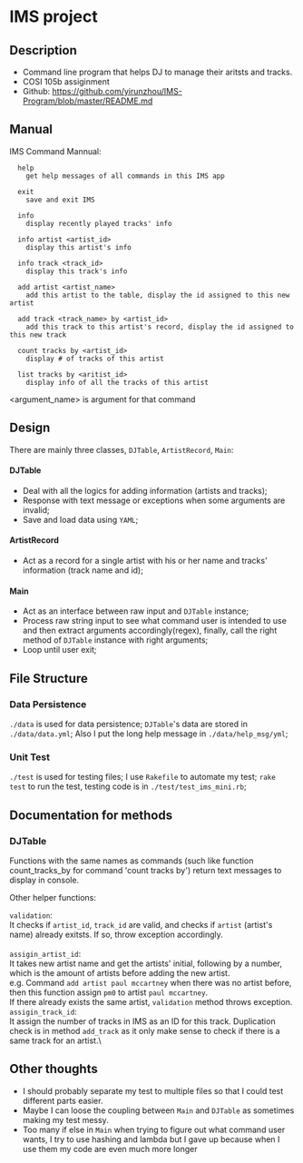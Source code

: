 
# IMS project

## Description

- Command line program that helps DJ to manage their aritsts and tracks. 
- COSI 105b assiginment 
- Github: 
https://github.com/yirunzhou/IMS-Program/blob/master/README.md

## Manual

IMS Command Mannual:

      help
        get help messages of all commands in this IMS app
      
      exit
        save and exit IMS
      
      info
        display recently played tracks' info
      
      info artist <artist_id>
        display this artist's info
      
      info track <track_id>
        display this track's info
      
      add artist <artist_name>
        add this artist to the table, display the id assigned to this new artist
      
      add track <track_name> by <artist_id>
        add this track to this artist's record, display the id assigned to this new track
      
      count tracks by <artist_id>
        display # of tracks of this artist
      
      list tracks by <aritist_id>
        display info of all the tracks of this artist


<argument_name> is argument for that command


## Design

There are mainly three classes, `DJTable`, `ArtistRecord`, `Main`:

 #### DJTable
 - Deal with all the logics for adding information (artists and tracks);
 - Response with text message or exceptions when some arguments are invalid;
 - Save and load data using `YAML`;
 
 #### ArtistRecord
 - Act as a record for a single artist with his or her name and tracks' information (track name and id);
 
 #### Main
 - Act as an interface between raw input and `DJTable` instance;
 - Process raw string input to see what command user is intended to use and then extract arguments accordingly(regex), finally, call the right method of `DJTable` instance with right arguments;
 - Loop until user exit;
 
 

## File Structure

### Data Persistence

`./data` is used for data persistence;
`DJTable`'s data are stored in `./data/data.yml`;
Also I put the long help message in `./data/help_msg/yml`;

### Unit Test

`./test` is used for testing files;
I use `Rakefile` to automate my test;
`rake test` to run the test, testing code is in `./test/test_ims_mini.rb`;



## Documentation for methods

  ### DJTable
  Functions with the same names as commands (such like function count_tracks_by for command 'count tracks by') return text messages to display in console.
  
  Other helper functions:
  
  `validation`:\
  It checks if `artist_id`, `track_id` are valid, and checks if `artist` (artist's name) already exitsts. If so, throw exception accordingly.\
  \
  `assigin_artist_id`: \
  It takes new artist name and get the artists' initial, following by a number, which is the amount of artists before adding the new artist.\
  e.g. Command `add artist paul mccartney` when there was no artist before, then this function assign `pm0` to artist `paul mccartney`.\
  If there already exists the same artist, `validation` method throws exception.
  \
  `assigin_track_id`: \
  It assign the number of tracks in IMS as an ID for this track. Duplication check is in method `add_track` as it only make sense to check if there is a same track for an artist.\
  
  
 


## Other thoughts

- I should probably separate my test to multiple files so that I could test different parts easier.
- Maybe I can loose the coupling between `Main` and `DJTable` as sometimes making my test messy.
- Too many if else in `Main` when trying to figure out what command user wants, I try to use hashing and lambda but I gave up because when I use them my code are even much more longer
